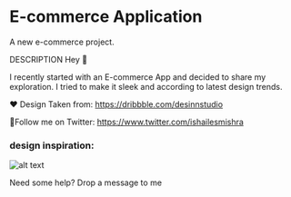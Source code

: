 # E-commerce Application

A new e-commerce project.

DESCRIPTION
Hey 👋

I recently started with an E-commerce App and decided to share my exploration. I tried to make it sleek and according to latest design trends.

❤ ️Design Taken from:
https://dribbble.com/desinnstudio

🥇Follow me on Twitter:
https://www.twitter.com/ishailesmishra

### design inspiration:

![alt text](https://github.com/ishaileshmishra/jin_ecomm/blob/master/assets/srcn/design.png?raw=true)



Need some help? Drop a message to me
